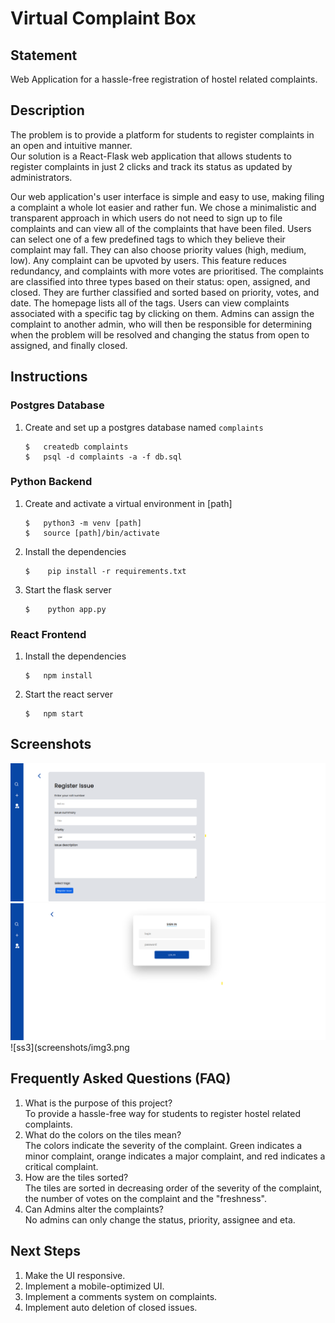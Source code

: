 # Virtual Complaint Box

## Statement

Web Application for a hassle-free registration of hostel related complaints.
## Description

The problem is to provide a platform for students to register complaints in an open and intuitive manner.  
Our solution is a React-Flask web application that allows students to register complaints in just 2 clicks and track its status as updated by administrators.

Our web application's user interface is simple and easy to use, making filing a complaint a whole lot easier and rather fun. We chose a minimalistic and transparent approach in which users do not need to sign up to file complaints and can view all of the complaints that have been filed. Users can select one of a few predefined tags to which they believe their complaint may fall. They can also choose priority values (high, medium, low). Any complaint can be upvoted by users. This feature reduces redundancy, and complaints with more votes are prioritised. The complaints are classified into three types based on their status: open, assigned, and closed. They are further classified and sorted based on priority, votes, and date. The homepage lists all of the tags. Users can view complaints associated with a specific tag by clicking on them. Admins can assign the complaint to another admin, who will then be responsible for determining when the problem will be resolved and changing the status from open to assigned, and finally closed.

## Instructions

### Postgres Database

1. Create and set up a postgres database named `complaints`

    ```console
    $   createdb complaints
    $   psql -d complaints -a -f db.sql

### Python Backend

1. Create and activate a virtual environment in [path]

    ```console
    $   python3 -m venv [path]
    $   source [path]/bin/activate
    ```

2. Install the dependencies

   ```console
   $    pip install -r requirements.txt
   ```

3. Start the flask server

   ```console
   $    python app.py
   ```

### React Frontend

1. Install the dependencies

    ```console
    $   npm install
    ```

2. Start the react server

    ```console
    $   npm start
    ```

## Screenshots

![ss1](screenshots/img1.png)
![ss2](screenshots/img2.png)
![ss3](screenshots/img3.png

## Frequently Asked Questions (FAQ)

1. What is the purpose of this project?  
   To provide a hassle-free way for students to register hostel related complaints.
2. What do the colors on the tiles mean?  
   The colors indicate the severity of the complaint. Green indicates a minor complaint, orange indicates a major complaint, and red indicates a critical complaint.
3. How are the tiles sorted?  
   The tiles are sorted in decreasing order of the severity of the complaint,  the number of votes on the complaint and the "freshness".
4. Can Admins alter the complaints?  
   No admins can only change the status, priority, assignee and eta.  

## Next Steps

1. Make the UI responsive.
2. Implement a mobile-optimized UI.
3. Implement a comments system on complaints.
4. Implement auto deletion of closed issues.

